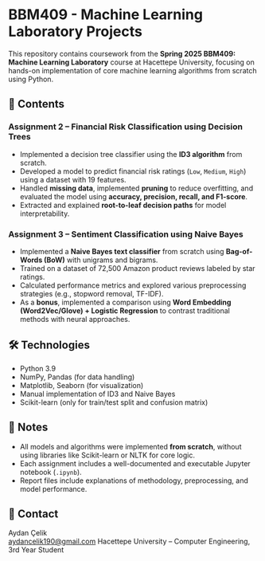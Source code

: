 # BBM409 - Machine Learning Laboratory Projects

This repository contains coursework from the **Spring 2025 BBM409: Machine Learning Laboratory** course at Hacettepe University, focusing on hands-on implementation of core machine learning algorithms from scratch using Python.

## 📁 Contents

### Assignment 2 – Financial Risk Classification using Decision Trees
- Implemented a decision tree classifier using the **ID3 algorithm** from scratch.
- Developed a model to predict financial risk ratings (`Low`, `Medium`, `High`) using a dataset with 19 features.
- Handled **missing data**, implemented **pruning** to reduce overfitting, and evaluated the model using **accuracy, precision, recall, and F1-score**.
- Extracted and explained **root-to-leaf decision paths** for model interpretability.

### Assignment 3 – Sentiment Classification using Naive Bayes
- Implemented a **Naive Bayes text classifier** from scratch using **Bag-of-Words (BoW)** with unigrams and bigrams.
- Trained on a dataset of 72,500 Amazon product reviews labeled by star ratings.
- Calculated performance metrics and explored various preprocessing strategies (e.g., stopword removal, TF-IDF).
- As a **bonus**, implemented a comparison using **Word Embedding (Word2Vec/Glove) + Logistic Regression** to contrast traditional methods with neural approaches.

## 🛠 Technologies
- Python 3.9
- NumPy, Pandas (for data handling)
- Matplotlib, Seaborn (for visualization)
- Manual implementation of ID3 and Naive Bayes
- Scikit-learn (only for train/test split and confusion matrix)

## 📌 Notes
- All models and algorithms were implemented **from scratch**, without using libraries like Scikit-learn or NLTK for core logic.
- Each assignment includes a well-documented and executable Jupyter notebook (`.ipynb`).
- Report files include explanations of methodology, preprocessing, and model performance.


## 🔗 Contact
Aydan Çelik  
aydancelik190@gmail.com
Hacettepe University – Computer Engineering, 3rd Year Student
